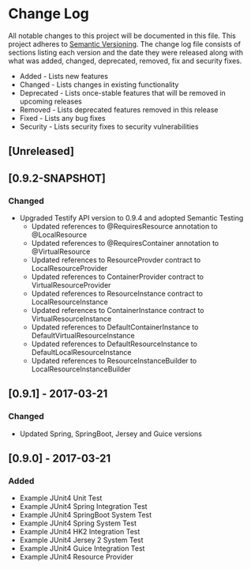# Change Log
All notable changes to this project will be documented in this file. This project
adheres to [Semantic Versioning](http://semver.org/). The change log file consists
of sections listing each version and the date they were released along with what
was added, changed, deprecated, removed, fix and security fixes.

- Added - Lists new features
- Changed - Lists changes in existing functionality
- Deprecated -  Lists once-stable features that will be removed in upcoming releases
- Removed - Lists deprecated features removed in this release
- Fixed - Lists any bug fixes
- Security - Lists security fixes to security vulnerabilities

## [Unreleased]

## [0.9.2-SNAPSHOT]
### Changed
- Upgraded Testify API version to 0.9.4 and adopted Semantic Testing
  - Updated references to @RequiresResource annotation to @LocalResource
  - Updated references to @RequiresContainer annotation to @VirtualResource
  - Updated references to ResourceProvder contract to LocalResourceProvider
  - Updated references to ContainerProvider contract to VirtualResourceProvider
  - Updated references to ResourceInstance contract to LocalResourceInstance
  - Updated references to ContainerInstance contract to VirtualResourceInstance
  - Updated references to DefaultContainerInstance to DefaultVirtualResourceInstance
  - Updated references to DefaultResourceInstance to DefaultLocalResourceInstance
  - Updated references to ResourceInstanceBuilder to LocalResourceInstanceBuilder

## [0.9.1] - 2017-03-21
### Changed
- Updated Spring, SpringBoot, Jersey and Guice versions

## [0.9.0] - 2017-03-21
### Added
- Example JUnit4 Unit Test
- Example JUnit4 Spring Integration Test
- Example JUnit4 SpringBoot System Test
- Example JUnit4 Spring System Test
- Example JUnit4 HK2 Integration Test
- Example JUnit4 Jersey 2 System Test
- Example JUnit4 Guice Integration Test
- Example JUnit4 Resource Provider
